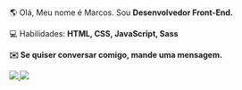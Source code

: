  🌎 Olá, Meu nome é Marcos. Sou <strong>Desenvolvedor Front-End.</strong>
  
 💻 Habilidades: <strong>HTML, CSS, JavaScript, Sass
  
 ✉️ Se quiser conversar comigo, mande uma mensagem.
 
 <a href="https://www.instagram.com/mvrcosp/" target="_blank"><img src="https://img.shields.io/badge/Instagram-E4405F?style=for-the-badge&logo=instagram&logoColor=black"> <a href="https://www.linkedin.com/in/marcos-paulo-768a2b1a3/" target="_blank"><img src="https://img.shields.io/badge/LinkedIn-0077B5?style=for-the-badge&logo=linkedin&logoColor=white">

 
 

